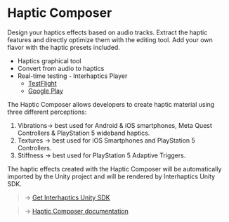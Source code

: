 # Haptic Composer
Design your haptics effects based on audio tracks. Extract the haptic features and directly optimize them with the editing tool. Add your own flavor with the haptic presets included.

+ Haptics graphical tool
+ Convert from audio to haptics
+ Real-time testing - Interhaptics Player
  + [TestFlight](https://testflight.apple.com/join/fmkQL4w8)
  + [Google Play](https://play.google.com/store/apps/details?id=com.Interhaptics.InterhapticsPlayer)

The Haptic Composer allows developers to create haptic material using three different perceptions:

1. Vibrations-> best used for Android & iOS smartphones, Meta Quest Controllers & PlayStation 5 wideband haptics.
2. Textures -> best used for iOS Smartphones and PlayStation 5 Controllers.
3. Stiffness -> best used for PlayStation 5 Adaptive Triggers.

The haptic effects created with the Haptic Composer will be automatically imported by the Unity project and will be rendered by Interhaptics Unity SDK.

> -> [Get Interhaptics Unity SDK](https://github.com/Interhaptics/Unity_CoreSDK)

> -> [Haptic Composer documentation](https://www.interhaptics.com/doc/haptic-composer/)
